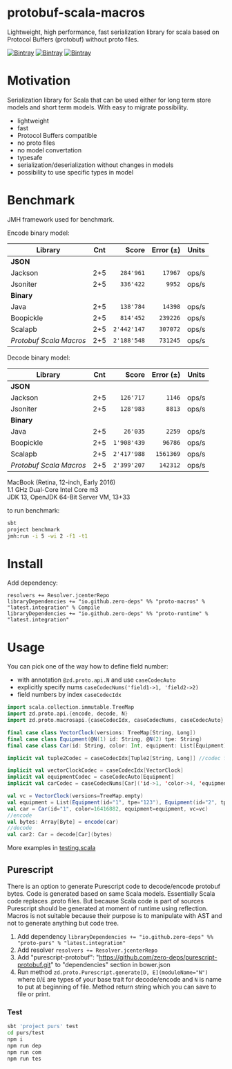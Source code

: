 # protobuf-scala-macros

Lightweight, high performance, fast serialization library for scala based on Protocol Buffers (protobuf) without proto files.

[![Bintray](https://img.shields.io/bintray/v/zero-deps/maven/proto-macros.svg?label=macros)](https://bintray.com/zero-deps/maven/proto-macros/_latestVersion)
[![Bintray](https://img.shields.io/bintray/v/zero-deps/maven/proto-runtime.svg?label=runtime)](https://bintray.com/zero-deps/maven/proto-runtime/_latestVersion)
[![Bintray](https://img.shields.io/bintray/v/zero-deps/maven/proto-purs.svg?label=purs)](https://bintray.com/zero-deps/maven/proto-purs/_latestVersion)

# Motivation

Serialization library for Scala that can be used either for long term store models and short term models.
With easy to migrate possibility.

- lightweight
- fast
- Protocol Buffers compatible
- no proto files
- no model convertation
- typesafe
- serialization/deserialization without changes in models
- possibility to use specific types in model

# Benchmark

JMH framework used for benchmark.

Encode binary model:

Library                 | Cnt |       Score | Error (±) | Units
----------------------- | --- | -----------:| ---------:| -----
**JSON** |
Jackson                 | 2+5 |   `284'961` |   `17967` | ops/s
Jsoniter                | 2+5 |   `336'422` |    `9952` | ops/s
**Binary** |
Java                    | 2+5 |   `138'784` |   `14398` | ops/s
Boopickle               | 2+5 |   `814'452` |  `239226` | ops/s
Scalapb                 | 2+5 | `2'442'147` |  `307072` | ops/s
_Protobuf Scala Macros_ | 2+5 | `2'188'548` |  `731245` | ops/s

Decode binary model:

Library                 | Cnt |       Score | Error (±) | Units
----------------------- | --- | -----------:| ---------:| -----
**JSON** |
Jackson                 | 2+5 |   `126'717` |    `1146` | ops/s
Jsoniter                | 2+5 |   `128'983` |    `8813` | ops/s
**Binary** |
Java                    | 2+5 |    `26'035` |    `2259` | ops/s
Boopickle               | 2+5 | `1'908'439` |   `96786` | ops/s
Scalapb                 | 2+5 | `2'417'988` | `1561369` | ops/s
_Protobuf Scala Macros_ | 2+5 | `2'399'207` |  `142312` | ops/s

MacBook (Retina, 12-inch, Early 2016) \
1.1 GHz Dual-Core Intel Core m3 \
JDK 13, OpenJDK 64-Bit Server VM, 13+33

to run benchmark:
```bash
sbt
project benchmark
jmh:run -i 5 -wi 2 -f1 -t1
```

# Install

Add dependency:
```
resolvers += Resolver.jcenterRepo
libraryDependencies += "io.github.zero-deps" %% "proto-macros" % "latest.integration" % Compile
libraryDependencies += "io.github.zero-deps" %% "proto-runtime" % "latest.integration"
```

# Usage

You can pick one of the way how to define field number:
- with annotation `@zd.proto.api.N` and use `caseCodecAuto`
- explicitly specify nums `caseCodecNums('field1->1, 'field2->2)`
- field numbers by index `caseCodecIdx`

```scala
import scala.collection.immutable.TreeMap
import zd.proto.api.{encode, decode, N}
import zd.proto.macrosapi.{caseCodecIdx, caseCodecNums, caseCodecAuto}

final case class VectorClock(versions: TreeMap[String, Long])
final case class Equipment(@N(1) id: String, @N(2) tpe: String)
final case class Car(id: String, color: Int, equipment: List[Equipment], vc: VectorClock)

implicit val tuple2Codec = caseCodecIdx[Tuple2[String, Long]] //codec for TreeMap[String, Long]

implicit val vectorClockCodec = caseCodecIdx[VectorClock]
implicit val equipmentCodec = caseCodecAuto[Equipment]
implicit val carCodec = caseCodecNums[Car]('id->1, 'color->4, 'equipment->2, 'vc->3)

val vc = VectorClock(versions=TreeMap.empty)
val equipment = List(Equipment(id="1", tpe="123"), Equipment(id="2", tpe="456"))
val car = Car(id="1", color=16416882, equipment=equipment, vc=vc)
//encode
val bytes: Array[Byte] = encode(car)
//decode
val car2: Car = decode[Car](bytes)
```

More examples in [testing.scala](src/test/scala/testing.scala)

## Purescript

There is an option to generate Purescript code to decode/encode protobuf bytes. Code is generated based on same Scala models. Essentially Scala code replaces .proto files. But because Scala code is part of sources Purescript should be generated at moment of runtime using reflection. Macros is not suitable because their purpose is to manipulate with AST and not to generate anything but code tree.

1. Add dependency `libraryDependencies += "io.github.zero-deps" %% "proto-purs" % "latest.integration"`
1. Add resolver `resolvers += Resolver.jcenterRepo`
1. Add "purescript-protobuf": "https://github.com/zero-deps/purescript-protobuf.git" to "dependencies" section in bower.json
1. Run method `zd.proto.Purescript.generate[D, E](moduleName="N")` where `D`/`E` are types of your base trait for decode/encode and `N` is name to put at beginning of file. Method return string which you can save to file or print.

### Test

```bash
sbt 'project purs' test
cd purs/test
npm i
npm run dep
npm run com
npm run tes
```

